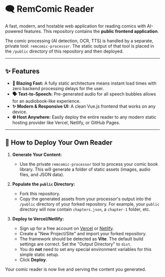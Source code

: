 # 🗨️ RemComic Reader

A fast, modern, and hostable web application for reading comics with AI-powered features. This repository contains the **public frontend application**.

The comic processing (AI detection, OCR, TTS) is handled by a separate, private tool: `remcomic-processor`. The static output of that tool is placed in the `/public` directory of this repository and then deployed.

---

## ✨ Features

*   **🚀 Blazing Fast:** A fully static architecture means instant load times with zero backend processing delays for the user.
*   **🗣️ Text-to-Speech:** Pre-generated audio for all speech bubbles allows for an audiobook-like experience.
*   **✨ Modern & Responsive UI:** A clean Vue.js frontend that works on any device.
*   **🌐 Host Anywhere:** Easily deploy the entire reader to any modern static hosting provider like Vercel, Netlify, or GitHub Pages.

---

## 🚀 How to Deploy Your Own Reader

1.  **Generate Your Content:**
    *   Use the private `remcomic-processor` tool to process your comic book library. This will generate a folder of static assets (images, audio files, and JSON data).

2.  **Populate the `public` Directory:**
    *   Fork this repository.
    *   Copy the generated assets from your processor's output into the `/public` directory of your forked repository. For example, your `public` directory will now contain `chapters.json`, a `chapter-1` folder, etc.

3.  **Deploy to Vercel/Netlify:**
    *   Sign up for a free account on [Vercel](https://vercel.com) or [Netlify](https://www.netlify.com).
    *   Create a "New Project/Site" and import your forked repository.
    *   The framework should be detected as **Vite**. The default build settings are correct. Set the "Output Directory" to `dist`.
    *   You do **not** need to set any special environment variables for this simple static setup.
    *   Click **Deploy**.

Your comic reader is now live and serving the content you generated.